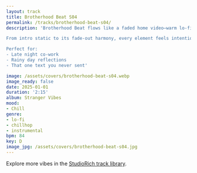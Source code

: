 ```yaml
---
layout: track
title: Brotherhood Beat S04
permalink: /tracks/brotherhood-beat-s04/
description: 'Brotherhood Beat flows like a faded home video—warm lo-fi textures meet soft percussion, layered guitars, and gentle synth pads. It’s a low-lit loop of subtle camaraderie, stitched with tape hiss and quiet transitions. The drum groove walks with care, while airy keys and walkie-talkie glitches nod to lost conversations and shared stillness.

From intro static to its fade-out harmony, every element feels intentional yet unspoken—like a story shared without words.

Perfect for:
- Late night co-work
- Rainy day reflections
- That one text you never sent'

image: /assets/covers/brotherhood-beat-s04.webp
image_ready: false
date: 2025-01-01
duration: '2:15'
album: Stranger Vibes
mood:
- Chill
genre:
- lo-fi
- chillhop
- instrumental
bpm: 84
key: D
image_jpg: /assets/covers/brotherhood-beat-s04.jpg
---
```


Explore more vibes in the [StudioRich track library](/tracks/).
